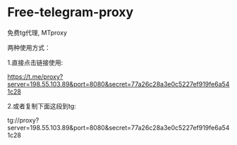 # Free-telegram-proxy
免费tg代理, MTproxy

两种使用方式：

1.直接点击链接使用: 

https://t.me/proxy?server=198.55.103.89&port=8080&secret=77a26c28a3e0c5227ef919fe6a541c28

2.或者复制下面这段到tg:

tg://proxy?server=198.55.103.89&port=8080&secret=77a26c28a3e0c5227ef919fe6a541c28
